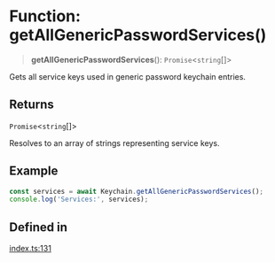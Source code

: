 # Function: getAllGenericPasswordServices()

> **getAllGenericPasswordServices**(): `Promise`\<`string`[]\>

Gets all service keys used in generic password keychain entries.

## Returns

`Promise`\<`string`[]\>

Resolves to an array of strings representing service keys.

## Example

```typescript
const services = await Keychain.getAllGenericPasswordServices();
console.log('Services:', services);
```

## Defined in

[index.ts:131](https://github.com/oblador/react-native-keychain/blob/7eaf30e4858d9a03afd4c8e017b83a96fbc4e982/src/index.ts#L131)
